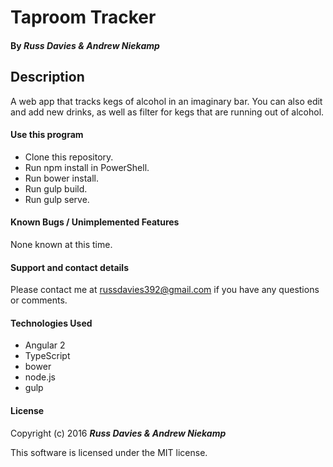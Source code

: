 # Taproom Tracker

#### By _**Russ Davies & Andrew Niekamp**_

## Description
A web app that tracks kegs of alcohol in an imaginary bar. You can also edit and add new drinks, as well as filter for kegs that are running out of alcohol.

#### Use this program
* Clone this repository.
* Run npm install in PowerShell.
* Run bower install.
* Run gulp build.
* Run gulp serve.

#### Known Bugs / Unimplemented Features
None known at this time.

#### Support and contact details
Please contact me at russdavies392@gmail.com if you have any questions or comments.

#### Technologies Used
* Angular 2
* TypeScript
* bower
* node.js
* gulp

#### License
Copyright (c) 2016 _**Russ Davies & Andrew Niekamp**_

This software is licensed under the MIT license.
